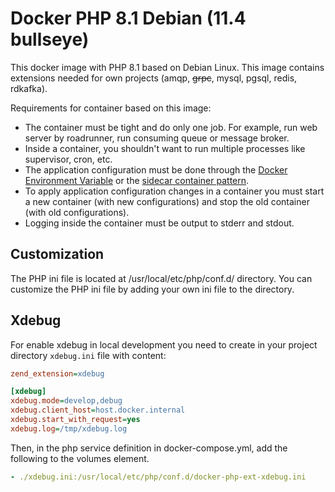 # Docker PHP 8.1 Debian (11.4 bullseye)

This docker image with PHP 8.1 based on Debian Linux. This image contains extensions needed for own projects (amqp, ~~grpc~~, mysql, pgsql, redis, rdkafka).

Requirements for container based on this image:
* The container must be tight and do only one job. For example, run web server by roadrunner, run consuming queue or message broker.
* Inside a container, you shouldn't want to run multiple processes like supervisor, cron, etc.
* The application configuration must be done through the [Docker Environment Variable](https://docs.docker.com/engine/reference/commandline/run/#set-environment-variables--e---env---env-file) or the [sidecar container pattern](https://docs.microsoft.com/en-us/azure/architecture/patterns/sidecar).
* To apply application configuration changes in a container you must start a new container (with new configurations) and stop the old container (with old configurations).
* Logging inside the container must be output to stderr and stdout.

## Customization

The PHP ini file is located at /usr/local/etc/php/conf.d/ directory.
You can customize the PHP ini file by adding your own ini file to the directory.

## Xdebug

For enable xdebug  in local development you need to create in your project directory `xdebug.ini` file with content:
```ini
zend_extension=xdebug

[xdebug]
xdebug.mode=develop,debug
xdebug.client_host=host.docker.internal
xdebug.start_with_request=yes
xdebug.log=/tmp/xdebug.log
```

Then, in the php service definition in docker-compose.yml, add the following to the volumes element.
```yaml
- ./xdebug.ini:/usr/local/etc/php/conf.d/docker-php-ext-xdebug.ini
```
